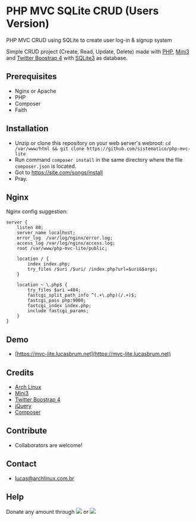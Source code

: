 # PHP MVC SQLite CRUD (Users Version)
PHP MVC CRUD using SQLite to create user log-in &amp; signup system

Simple CRUD project (Create, Read, Update, Delete) made with [PHP](https://php.net), [Mini3](https://github.com/panique/mini3) and [Twitter Boostrap 4](https://getbootstrap.com) with [SQLite3](https://www.sqlite.org) as database.

## Prerequisites
- Nginx or Apache
- PHP
- Composer
- Faith

## Installation
- Unzip or clone this repository on your web server's webroot: `cd /var/www/html && git clone https://github.com/sistematico/php-mvc-lite`
- Run command `composer install` in the same directory where the file `composer.json` is located.
- Got to https://site.com/songs/install
- Pray.

## Nginx
Nginx config suggestion:

```
server {
    listen 80;
    server_name localhost;
    error_log  /var/log/nginx/error.log;
    access_log /var/log/nginx/access.log;
    root /var/www/php-mvc-lite/public;

    location / {
    	index index.php;
        try_files /$uri /$uri/ /index.php?url=$uri&$args;
    }

    location ~ \.php$ {
        try_files $uri =404;
        fastcgi_split_path_info ^(.+\.php)(/.+)$;
        fastcgi_pass php:9000;
        fastcgi_index index.php;
        include fastcgi_params;
    }
}
```

## Demo
- [https://mvc-lite.lucasbrum.net](https://mvc-lite.lucasbrum.net)

## Credits
- [Arch Linux](https://archlinux.org)
- [Mini3](https://github.com/panique/mini3)
- [Twitter Boostrap 4](https://getbootstrap.com)
- [jQuery](https://jquery.com)
- [Composer](https://getcomposer.org)

## Contribute
- Collaborators are welcome!

## Contact
- lucas@archlinux.com.br

## Help
Donate any amount through <a href="https://pag.ae/bfxkQW"><img src="https://img.shields.io/badge/pagseguro-green"></a> or <a href="https://www.paypal.com/cgi-bin/webscr?cmd=_s-xclick&hosted_button_id=DWHJL387XNW96&source=url"><img src="https://img.shields.io/badge/paypal-blue"></a>

